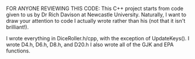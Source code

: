 FOR ANYONE REVIEWING THIS CODE: This C++ project starts from code given to us by Dr Rich Davison at Newcastle University. Naturally, I want to draw your attention to code I actually wrote rather than his (not that it isn't brilliant!).

I wrote everything in DiceRoller.h/cpp, with the exception of UpdateKeys().
I wrote D4.h, D6.h, D8.h, and D20.h
I also wrote all of the GJK and EPA functions. 
